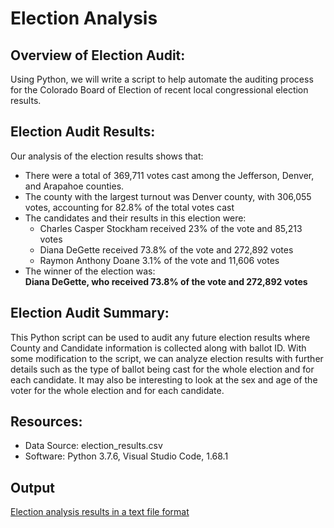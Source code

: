 # Election Analysis

## Overview of Election Audit:
Using Python, we will write a script to help automate the auditing process for the Colorado Board of Election of recent local congressional election results.

## Election Audit Results:
Our analysis of the election results shows that:
* There were a total of 369,711 votes cast among the Jefferson, Denver, and Arapahoe counties.
* The county with the largest turnout was Denver county, with 306,055 votes, accounting for 82.8% of the total votes cast
* The candidates and their results in this election were:
  * Charles Casper Stockham received 23% of the vote and 85,213 votes
  * Diana DeGette received 73.8% of the vote and 272,892 votes
  * Raymon Anthony Doane 3.1% of the vote and 11,606 votes
* The winner of the election was:<br/>
**Diana DeGette, who received 73.8% of the vote and 272,892 votes**

## Election Audit Summary:
This Python script can be used to audit any future election results where County and Candidate information is collected along with ballot ID.  With some modification to the script, we can analyze election results with further details such as the type of ballot being cast for the whole election and for each candidate.  It may also be interesting to look at the sex and age of the voter for the whole election and for each candidate.  

## Resources:
* Data Source: election_results.csv
* Software: Python 3.7.6, Visual Studio Code, 1.68.1

## Output
[Election analysis results in a text file format](analysis/election_analysis.txt)
